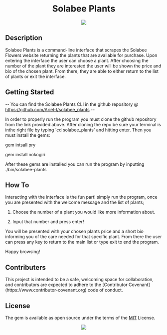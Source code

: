 <h1 align="center"> Solabee Plants </h1>

<p align="center"> <img src="https://smartgardenguide.com/wp-content/uploads/2019/05/best-houseplants-for-beginners-2-1.jpg"> </p>

<h2>Description</h2>

 Solabee Plants is a command-line interface that scrapes the Solabee Flowers website returning the plants that are available for purchase. Upon entering the interface the user can choose a plant. After choosing the number of the plant they are interested the user will be shown the price and bio of the chosen plant. From there, they are able to either return to the list of plants or exit the interface. 


<h2>Getting Started</h2>

-- You can find the Solabee Plants CLI in the github repository @ https://github.com/Ariel-I/solabee_plants --

In order to properly run the program you must clone the github repository from the link provided above. After cloning the repo be sure your terminal is inthe right file by typing 'cd solabee_plants' and hitting enter. Then you must install the gems:


gem intsall pry  

gem install nokogiri


After these gems are installed you can run the program by inputting ./bin/solabee-plants

<h2>How To</h2>

Interacting with the interface is the fun part! simply run the program, once you are presented with the welcome message and the list of plants;

1. Choose the number of a plant you would like more information about. 

2. Input that number and press enter! 

You will be presented with your chosen plants price and a short bio informing you of the care needed for that specific plant. From there the user can press any key to return to the main list or type exit to end the program.

Happy browsing!

<h2> Contributers </h2>
This project is intended to be a safe, welcoming space for collaboration, and contributors are expected to adhere to the [Contributor Covenant](https://www.contributor-covenant.org) code of conduct.

<h2>License</h2>

The gem is available as open source under the terms of the [MIT](https://opensource.org/licenses/MIT) License.

<p align="center"> <img src="https://i.pinimg.com/600x315/84/2f/93/842f93be1db0ed587bda9612f3f8ef27.jpg"> </p>